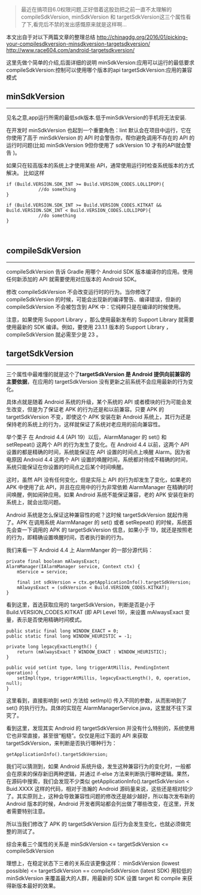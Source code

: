 >最近在搞项目6.0权限问题,正好借着这股劲把之前一直不太理解的compileSdkVersion, minSdkVersion 和 targetSdkVersion这三个属性看了下,看完后不禁的发出感慨原来就是这样啊...

本文出自于对以下两篇文章的整理总结
http://chinagdg.org/2016/01/picking-your-compilesdkversion-minsdkversion-targetsdkversion/
http://www.race604.com/android-targetsdkversion/

这里先做个简单的介绍,后面详细的说明
minSdkVersion:应用可以运行的最低要求
compileSdkVersion:控制可以使用哪个版本的api
targetSdkVersion:应用的兼容模式

**minSdkVersion**
----------------------
----------------------------------------------------------
见名之意,app运行所需的最低sdk版本.低于minSdkVersion的手机将无法安装.

在开发时 minSdkVersion 也起到一个重要角色：lint 默认会在项目中运行，它在你使用了高于 minSdkVersion  的 API 时会警告你，帮你避免调用不存在的 API 的运行时问题(比如 minSdkVersion 9但你使用了 sdkVersion 10 才有的API就会警告 )。

如果只在较高版本的系统上才使用某些 API，通常使用运行时检查系统版本的方式解决。
比如这样
```
if (Build.VERSION.SDK_INT >= Build.VERSION_CODES.LOLLIPOP){
            //do something
}

if (Build.VERSION.SDK_INT >= Build.VERSION_CODES.KITKAT && Build.VERSION.SDK_INT < Build.VERSION_CODES.LOLLIPOP){
            //do something
}
```
<br/>

**compileSdkVersion**
--------------------------
--------------------------------------------------
compileSdkVersion 告诉 Gradle 用哪个 Android SDK 版本编译你的应用。使用任何新添加的 API 就需要使用对应版本的 Android SDK。

修改 compileSdkVersion 不会改变运行时的行为。当你修改了 compileSdkVersion 的时候，可能会出现新的编译警告、编译错误，但新的 compileSdkVersion 不会被包含到 APK 中：它纯粹只是在编译的时候使用。

注意，如果使用 Support Library ，那么使用最新发布的 Support Library 就需要使用最新的 SDK 编译。例如，要使用 23.1.1 版本的 Support Library ，compileSdkVersion 就必需至少是 23 。
<br/>

**targetSdkVersion**
----------------------------
-----------------------------------------------------------
三个属性中最难懂的就是这个了**targetSdkVersion 是 Android 提供向前兼容的主要依据**，在应用的 targetSdkVersion 没有更新之前系统不会应用最新的行为变化。

具体点就是随着 Android 系统的升级，某个系统的 API 或者模块的行为可能会发生改变，但是为了保证老 APK 的行为还是和以前兼容。只要 APK 的 targetSdkVersion 不变，即使这个 APK 安装在新 Android 系统上，其行为还是保持老的系统上的行为，这样就保证了系统对老应用的前向兼容性。

举个栗子
在 Android 4.4 (API 19）以后，AlarmManager 的 set() 和 setRepeat() 这两个 API 的行为发生了变化。在 Android 4.4 以前，这两个 API 设置的都是精确的时间，系统能保证在 API 设置的时间点上唤醒 Alarm。因为省电原因 Android 4.4 这两个 API 设置的唤醒时间，系统都对待成不精确的时间，系统只能保证在你设置的时间点之后某个时间唤醒。

这时，虽然 API 没有任何变化，但是实际上 API 的行为却发生了变化，如果老的 APK 中使用了此 API，并且在应用中的行为非常依赖 AlarmManager 在精确的时间唤醒，例如闹钟应用。如果 Android 系统不能保证兼容，老的 APK 安装在新的系统上，就会出现问题。

Android 系统是怎么保证这种兼容性的呢？这时候 targetSdkVersion 就起作用了。APK 在调用系统 AlarmManager 的 set() 或者 setRepeat() 的时候，系统首先会查一下调用的 APK 的 targetSdkVersion 信息，如果小于 19，就还是按照老的行为，即精确设置唤醒时间，否者执行新的行为。

我们来看一下 Android 4.4 上 AlarmManger 的一部分源代码：

```
private final boolean mAlwaysExact;  
AlarmManager(IAlarmManager service, Context ctx) {  
    mService = service;

    final int sdkVersion = ctx.getApplicationInfo().targetSdkVersion;
    mAlwaysExact = (sdkVersion < Build.VERSION_CODES.KITKAT);
}
```
看到这里，首选获取应用的 targetSdkVersion，判断是否是小于 Build.VERSION_CODES.KITKAT (即 API Level 19)，来设置 mAlwaysExact 变量，表示是否使用精确时间模式。

```
public static final long WINDOW_EXACT = 0;  
public static final long WINDOW_HEURISTIC = -1;

private long legacyExactLength() {  
    return (mAlwaysExact ? WINDOW_EXACT : WINDOW_HEURISTIC);
}

public void set(int type, long triggerAtMillis, PendingIntent operation) {  
    setImpl(type, triggerAtMillis, legacyExactLength(), 0, operation, null);
}
```
这里看到，直接影响到 set() 方法给 setImpl() 传入不同的参数，从而影响到了 set() 的执行行为。具体的实现在 AlarmManagerService.java，这里就不往下深究了。

看到这里，发现其实 Android 的 targetSdkVersion 并没有什么特别的，系统使用它也非常直接，甚至很“粗糙”。仅仅是用过下面的 API 来获取 targetSdkVersion，来判断是否执行哪种行为：

```
getApplicationInfo().targetSdkVersion;
```
我们可以猜测到，如果 Android 系统升级，发生这种兼容行为的变化时，一般都会在原来的保存新旧两种逻辑，并通过 if-else 方法来判断执行哪种逻辑。果然，在源码中搜索，我们会发现不少类似 getApplicationInfo().targetSdkVersion < Buid.XXXX 这样的代码，相对于浩瀚的 Android 源码量来说，这些还是相对较少了。其实原则上，这种会导致兼容性问题的修改还是越少越好，所以每次发布新的 Android 版本的时候，Android 开发者网站都会列出做了哪些改变，在这里，开发者需要特别注意。

所以当我们修改了 APK 的 targetSdkVersion 后行为会发生变化，也就必须做完整的测试了。
<br/>

综合来看三个属性的关系是
minSdkVersion <= targetSdkVersion <= compileSdkVersion

理想上，在稳定状态下三者的关系应该更像这样：
minSdkVersion (lowest possible) <= targetSdkVersion == compileSdkVersion (latest SDK)
用较低的 minSdkVersion 来覆盖最大的人群，用最新的 SDK 设置 target 和 compile 来获得新版本最好的效果。
